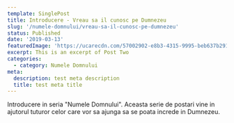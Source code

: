 ```yaml
---
template: SinglePost
title: Introducere - Vreau sa il cunosc pe Dumnezeu
slug: '/numele-domnului/vreau-sa-il-cunosc-pe-dumnezeu'
status: Published
date: '2019-03-13'
featuredImage: 'https://ucarecdn.com/57002902-e8b3-4315-9995-beb637b29128/'
excerpt: This is an excerpt of Post Two
categories:
  - category: Numele Domnului
meta:
  description: test meta description
  title: test meta title
---
```


Introducere in seria "Numele Domnului". Aceasta serie de postari vine in ajutorul tuturor celor care vor sa ajunga sa se poata increde in Dumnezeu.
